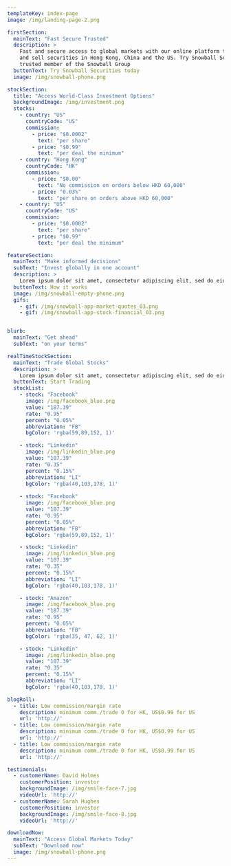 ```yaml
---
templateKey: index-page
image: /img/landing-page-2.png

firstSection:
  mainText: "Fast Secure Trusted"
  description: >
    Fast and secure access to global markets with our online platform that allows you to buy
    and sell securities in Hong Kong, China and the US. Try Snowball Securities today - a
    trusted member of the Snowball Group
  buttonText: Try Snowball Securities today
  image: /img/snowball-phone.png

stockSection:
  title: "Access World-Class Investment Options"
  backgroundImage: /img/investment.png
  stocks:
    - country: "US"
      countryCode: "US"
      commission:
        - price: "$0.0002"
          text: "per share"
        - price: "$0.99"
          text: "per deal the minimum"
    - country: "Hong Kong"
      countryCode: "HK"
      commission:
        - price: "$0.00"
          text: "No commission on orders below HKD 60,000"
        - price: "0.03%"
          text: "per share on orders above HKD 60,000"
    - country: "US"
      countryCode: "US"
      commission:
        - price: "$0.0002"
          text: "per share"
        - price: "$0.99"
          text: "per deal the minimum"

featureSection:
  mainText: "Make informed decisions"
  subText: "Invest globally in one account"
  description: >
    Lorem ipsum dolor sit amet, consectetur adipiscing elit, sed do eiusmod tempor. Excepteur sintticus occaecat cupidatat non proident, sunt in culpa qui officia deserunt mollit anim id est laborum.
  buttonText: How it works
  image: /img/snowball-empty-phone.png
  gifs:
    - gif: /img/snowball-app-market-quotes_03.png
    - gif: /img/snowball-app-stock-financial_03.png


blurb:
  mainText: "Get ahead"
  subText: "on your terms"

realTimeStockSection:
  mainText: "Trade Global Stocks"
  description: >
    Lorem ipsum dolor sit amet, consectetur adipiscing elit, sed do eiusmod tempor. Excepteur sintticus occaecat cupidatat non proident, sunt in culpa qui officia deserunt mollit anim id est laborum.
  buttonText: Start Trading
  stockList:
    - stock: "Facebook"
      image: /img/facebook_blue.png
      value: "187.39"
      rate: "0.95"
      percent: "0.05%"
      abbreviation: "FB"
      bgColor: 'rgba(59,89,152, 1)'

    - stock: "Linkedin"
      image: /img/linkedin_blue.png
      value: "107.39"
      rate: "0.35"
      percent: "0.15%"
      abbreviation: "LI"
      bgColor: 'rgba(40,103,178, 1)'
      
    - stock: "Facebook"
      image: /img/facebook_blue.png
      value: "187.39"
      rate: "0.95"
      percent: "0.05%"
      abbreviation: "FB"
      bgColor: 'rgba(59,89,152, 1)'

    - stock: "Linkedin"
      image: /img/linkedin_blue.png
      value: "107.39"
      rate: "0.35"
      percent: "0.15%"
      abbreviation: "LI"
      bgColor: 'rgba(40,103,178, 1)'

    - stock: "Amazon"
      image: /img/facebook_blue.png
      value: "187.39"
      rate: "0.95"
      percent: "0.05%"
      abbreviation: "FB"
      bgColor: 'rgba(35, 47, 62, 1)'

    - stock: "Linkedin"
      image: /img/linkedin_blue.png
      value: "107.39"
      rate: "0.35"
      percent: "0.15%"
      abbreviation: "LI"
      bgColor: 'rgba(40,103,178, 1)'

blogRoll:
  - title: Low commission/margin rate
    description: minimum comm./trade 0 for HK, US$0.99 for US
    url: 'http://'
  - title: Low commission/margin rate
    description: minimum comm./trade 0 for HK, US$0.99 for US
    url: 'http://'
  - title: Low commission/margin rate
    description: minimum comm./trade 0 for HK, US$0.99 for US
    url: 'http://'

testimonials:
  - customerName: David Holmes
    customerPosition: investor
    backgroundImage: /img/smile-face-7.jpg
    videoUrl: 'http://'
  - customerName: Sarah Hughes
    customerPosition: investor
    backgroundImage: /img/smile-face-8.jpg
    videoUrl: 'http://'

downloadNow:
  mainText: "Access Global Markets Today"
  subText: "Download now"
  image: /img/snowball-phone.png
---
```

